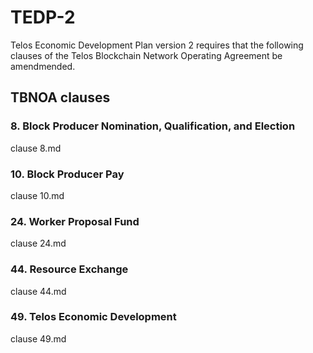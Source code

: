 # TEDP-2
Telos Economic Development Plan version 2 requires that the following clauses of the Telos Blockchain Network Operating Agreement be amendmended.

## TBNOA clauses

### 8. Block Producer Nomination, Qualification, and Election

clause 8.md

### 10. Block Producer Pay

clause 10.md

### 24. Worker Proposal Fund

clause 24.md

### 44. Resource Exchange

clause 44.md 

### 49. Telos Economic Development

clause 49.md
